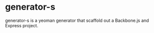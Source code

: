 # generator-s

generator-s is a yeoman generator that scaffold out a Backbone.js and Express project.

